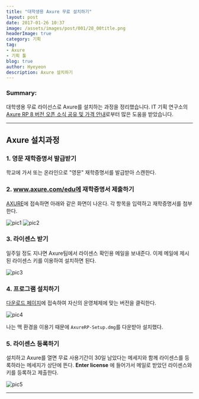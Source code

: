 ```yaml
---
title: "대학생용 Axure 무료 설치하기"
layout: post
date: 2017-01-26 10:37
image: /assets/images/post/001/28_00title.png
headerImage: true
category: 기획
tag:
- Axure
- 기획 툴
blog: true
author: Hyeyeon
description: Axure 설치하기
---
```


### Summary:

대학생용 무료 라이선스로 Axure를 설치하는 과정을 정리했습니다.
IT 기획 연구소의 [Axure RP 8 버전 오픈 소식 공유 및 가격 안내](http://yslab.kr/97)로부터 많은 도움을 받았습니다.

---

## Axure 설치과정

### 1. 영문 재학증명서 발급받기

학교에 가서 또는 온라인으로 "영문" 재학증명서를 발급받아 스캔한다.

### 2. www.axure.com/edu에 재학증명서 제출하기

[AXURE](www.axure.com/edu)에 접속하면 아래와 같은 화면이 나온다. 각 항목을 입력하고 재학증명서를 첨부한다.

![pic1](/assets/images/post/001/28_01.png)
![pic2](/assets/images/post/001/28_02.png)

### 3. 라이센스 받기

일주일 정도 지나면 Axure팀에서 라이센스 확인용 메일을 보내준다. 이제 메일에 제시된 라이센스 키를 이용하여 설치하면 된다.

![pic3](/assets/images/post/001/28_03.png)

### 4. 프로그램 설치하기

[다운로드 페이지](https://www.axure.com/update)에 접속하여 자신의 운영체제에 맞는 버전을 클릭한다.

![pic4](/assets/images/post/001/28_04.png)

나는 맥 환경을 이용기 때문에 `AxureRP-Setup.dmg`를 다운받아 설치했다.

### 5. 라이센스 등록하기

설치하고 Axure를 열면 무료 사용기간이 30일 남았다는 메세지와 함께 라이센스를 등록하라는 메세지가 상단에 뜬다. **Enter license** 에 들어가서 메일로 받았던 라이센스와 키를 등록하고 제출한다.

![pic5](/assets/images/post/001/28_05.png)

---
